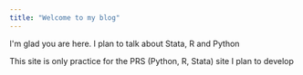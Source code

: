 ```yaml
---
title: "Welcome to my blog"
---
```


I'm glad you are here. I plan to talk about Stata, R and Python

This site is only practice for the PRS (Python, R, Stata) site I plan to develop
